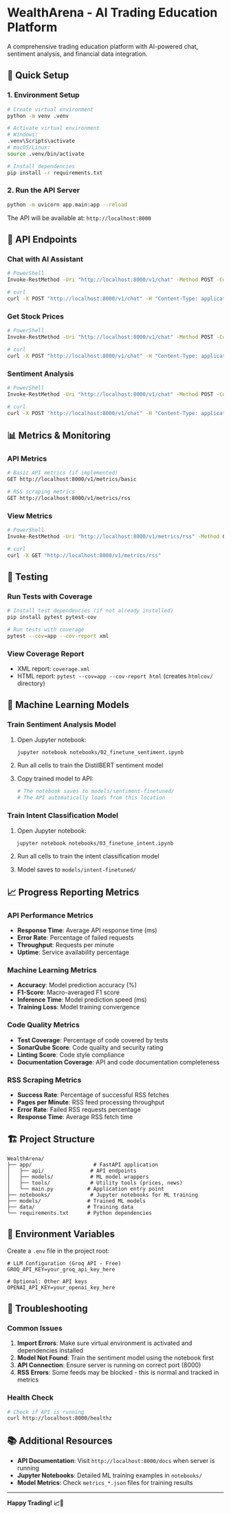 # WealthArena - AI Trading Education Platform

A comprehensive trading education platform with AI-powered chat, sentiment analysis, and financial data integration.

## 🚀 Quick Setup

### 1. Environment Setup
```bash
# Create virtual environment
python -m venv .venv

# Activate virtual environment
# Windows:
.venv\Scripts\activate
# macOS/Linux:
source .venv/bin/activate

# Install dependencies
pip install -r requirements.txt
```

### 2. Run the API Server
```bash
python -m uvicorn app.main:app --reload
```

The API will be available at: `http://localhost:8000`

## 📡 API Endpoints

### Chat with AI Assistant
```bash
# PowerShell
Invoke-RestMethod -Uri "http://localhost:8000/v1/chat" -Method POST -ContentType "application/json" -Body '{"message": "What is a P/E ratio?"}'

# curl
curl -X POST "http://localhost:8000/v1/chat" -H "Content-Type: application/json" -d '{"message": "What is a P/E ratio?"}'
```

### Get Stock Prices
```bash
# PowerShell
Invoke-RestMethod -Uri "http://localhost:8000/v1/chat" -Method POST -ContentType "application/json" -Body '{"message": "price AAPL"}'

# curl
curl -X POST "http://localhost:8000/v1/chat" -H "Content-Type: application/json" -d '{"message": "price AAPL"}'
```

### Sentiment Analysis
```bash
# PowerShell
Invoke-RestMethod -Uri "http://localhost:8000/v1/chat" -Method POST -ContentType "application/json" -Body '{"message": "analyze: The stock market is performing well today"}'

# curl
curl -X POST "http://localhost:8000/v1/chat" -H "Content-Type: application/json" -d '{"message": "analyze: The stock market is performing well today"}'
```

## 📊 Metrics & Monitoring

### API Metrics
```bash
# Basic API metrics (if implemented)
GET http://localhost:8000/v1/metrics/basic

# RSS scraping metrics
GET http://localhost:8000/v1/metrics/rss
```

### View Metrics
```bash
# PowerShell
Invoke-RestMethod -Uri "http://localhost:8000/v1/metrics/rss" -Method GET

# curl
curl -X GET "http://localhost:8000/v1/metrics/rss"
```

## 🧪 Testing

### Run Tests with Coverage
```bash
# Install test dependencies (if not already installed)
pip install pytest pytest-cov

# Run tests with coverage
pytest --cov=app --cov-report xml
```

### View Coverage Report
- XML report: `coverage.xml`
- HTML report: `pytest --cov=app --cov-report html` (creates `htmlcov/` directory)

## 🤖 Machine Learning Models

### Train Sentiment Analysis Model
1. Open Jupyter notebook:
   ```bash
   jupyter notebook notebooks/02_finetune_sentiment.ipynb
   ```

2. Run all cells to train the DistilBERT sentiment model

3. Copy trained model to API:
   ```bash
   # The notebook saves to models/sentiment-finetuned/
   # The API automatically loads from this location
   ```

### Train Intent Classification Model
1. Open Jupyter notebook:
```bash
   jupyter notebook notebooks/03_finetune_intent.ipynb
   ```

2. Run all cells to train the intent classification model

3. Model saves to `models/intent-finetuned/`

## 📈 Progress Reporting Metrics

### API Performance Metrics
- **Response Time**: Average API response time (ms)
- **Error Rate**: Percentage of failed requests
- **Throughput**: Requests per minute
- **Uptime**: Service availability percentage

### Machine Learning Metrics
- **Accuracy**: Model prediction accuracy (%)
- **F1-Score**: Macro-averaged F1 score
- **Inference Time**: Model prediction speed (ms)
- **Training Loss**: Model training convergence

### Code Quality Metrics
- **Test Coverage**: Percentage of code covered by tests
- **SonarQube Score**: Code quality and security rating
- **Linting Score**: Code style compliance
- **Documentation Coverage**: API and code documentation completeness

### RSS Scraping Metrics
- **Success Rate**: Percentage of successful RSS fetches
- **Pages per Minute**: RSS feed processing throughput
- **Error Rate**: Failed RSS requests percentage
- **Response Time**: Average RSS fetch time

## 🏗️ Project Structure

```
WealthArena/
├── app/                    # FastAPI application
│   ├── api/               # API endpoints
│   ├── models/            # ML model wrappers
│   ├── tools/             # Utility tools (prices, news)
│   └── main.py           # Application entry point
├── notebooks/             # Jupyter notebooks for ML training
├── models/               # Trained ML models
├── data/                 # Training data
└── requirements.txt      # Python dependencies
```

## 🔧 Environment Variables

Create a `.env` file in the project root:

```env
# LLM Configuration (Groq API - Free)
GROQ_API_KEY=your_groq_api_key_here

# Optional: Other API keys
OPENAI_API_KEY=your_openai_key_here
```

## 🚨 Troubleshooting

### Common Issues

1. **Import Errors**: Make sure virtual environment is activated and dependencies installed
2. **Model Not Found**: Train the sentiment model using the notebook first
3. **API Connection**: Ensure server is running on correct port (8000)
4. **RSS Errors**: Some feeds may be blocked - this is normal and tracked in metrics

### Health Check
```bash
# Check if API is running
curl http://localhost:8000/healthz
```

## 📚 Additional Resources

- **API Documentation**: Visit `http://localhost:8000/docs` when server is running
- **Jupyter Notebooks**: Detailed ML training examples in `notebooks/`
- **Model Metrics**: Check `metrics_*.json` files for training results

---

**Happy Trading! 📈🤖**